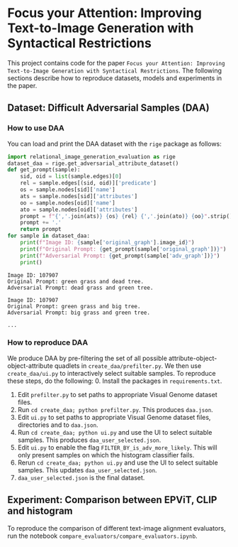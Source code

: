 # Focus your Attention: Improving Text-to-Image Generation with Syntactical Restrictions

This project contains code for the paper `Focus your Attention: Improving Text-to-Image Generation with Syntactical Restrictions`. The following sections describe how to reproduce datasets, models
and experiments in the paper.

## Dataset: Difficult Adversarial Samples (DAA)

### How to use DAA

You can load and print the DAA dataset with the `rige` package as follows:
```python
import relational_image_generation_evaluation as rige
dataset_daa = rige.get_adversarial_attribute_dataset()
def get_prompt(sample):
    sid, oid = list(sample.edges)[0]
    rel = sample.edges[(sid, oid)]['predicate']
    os = sample.nodes[sid]['name']
    ats = sample.nodes[sid]['attributes']
    oo = sample.nodes[oid]['name']
    ato = sample.nodes[oid]['attributes']
    prompt = f"{','.join(ats)} {os} {rel} {','.join(ato)} {oo}".strip().lower()
    prompt += '.'
    return prompt
for sample in dataset_daa:
    print(f"Image ID: {sample['original_graph'].image_id}")
    print(f"Original Prompt: {get_prompt(sample['original_graph'])}")
    print(f"Adversarial Prompt: {get_prompt(sample['adv_graph'])}")
    print()
```
```
Image ID: 107907
Original Prompt: green grass and dead tree.
Adversarial Prompt: dead grass and green tree.

Image ID: 107907
Original Prompt: green grass and big tree.
Adversarial Prompt: big grass and green tree.

...
```

### How to reproduce DAA


We produce DAA by pre-filtering the set of all possible attribute-object-object-attribute
quadlets in `create_daa/prefilter.py`. We then use `create_daa/ui.py` to interactively select suitable
samples. To reproduce these steps, do the following:
0. Install the packages in `requirements.txt`.
1. Edit `prefilter.py` to set paths to appropriate Visual Genome dataset files.
2. Run `cd create_daa; python prefilter.py`. This produces `daa.json`.
3. Edit `ui.py` to set paths to appropriate Visual Genome dataset files, directories and to `daa.json`.
4. Run ```cd create_daa; python ui.py``` and use the UI to select suitable samples. This
   produces `daa_user_selected.json`.
5. Edit `ui.py` to enable the flag `FILTER_BY_is_adv_more_likely`. This will only present samples on which
   the histogram classifier fails.
6. Rerun ```cd create_daa; python ui.py``` and use the UI to select suitable samples. This
   updates `daa_user_selected.json`.
7. `daa_user_selected.json` is the final dataset.

## Experiment: Comparison between EPViT, CLIP and histogram

To reproduce the comparison of different text-image alignment evaluators,
run the notebook `compare_evaluators/compare_evaluators.ipynb`.